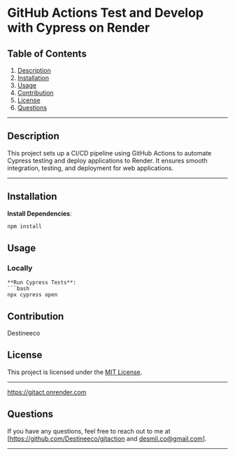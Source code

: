 # GitHub Actions Test and Develop with Cypress on Render

## Table of Contents
1. [Description](#description)
2. [Installation](#installation)
3. [Usage](#usage)
4. [Contribution](#contribution)
5. [License](#license)
6. [Questions](#questions)

---

## Description
This project sets up a CI/CD pipeline using GitHub Actions to automate Cypress testing and deploy applications to Render. It ensures smooth integration, testing, and deployment for web applications.

---

## Installation


**Install Dependencies**:
   ```bash
   npm install
   ```



## Usage

### Locally

   ```
**Run Cypress Tests**:
   ```bash
   npx cypress open
   ```
<!-- 
![Screenshot](./images/Screenshot%202025-01-29%20171028.png)
 -->

## Contribution
Destineeco

## License
This project is licensed under the [MIT License](LICENSE).

---

https://gitact.onrender.com


## Questions
If you have any questions, feel free to reach out to me at [https://github.com/Destineeco/gitaction and desmil.co@gmail.com].



---


